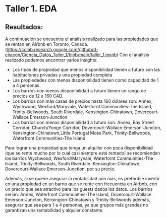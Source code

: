 # **Taller 1. EDA**
## **Resultados:**
A continuación se encuentra el análisis realizado para las propiedades que se rentan en Airbnb en Toronto, Canadá. (https://colab.research.google.com/github/d-chacon/Ciencia_Datos_Taller_1/blob/main/taller_1.ipynb)
Con el análisis realizado podemos encontrar varios insights:
*   Los tipos de propiedad que menos disponibilidad tienen a futuro son las habitaciones privadas y una propiedad completa
*   Las propiedades con menos disponibilidad tienen como capacidad de 1 a 4 personas.
*   Los barrios con menos disponibilidad a futuro tienen un rango de precios de 12 a 160 CAD.
*   Los barrios con más casas de precios hasta 160 dólares son: Annex, Wychwood, Wexford/Maryvale, Waterfornt Communities-The Island, Trinity-Bellwoods, South Riverdale. Kensington-Chinatown, Dovercourt-Wallace Emerson-Junction
* Los barrios con menos disponibilidad a futuro son: Annex, Bay Street Corridor, Church/Yonge Corridor, Dovercourt-Wallace Emerson-Juncton, Kensington-Chinatown,Little Portugal Moss Park, Trinity-Bellwoods, Waterfront Communities-The Island

Para lograr una propiedad que tenga un alquiler con poca disponibilidad (que se rente mucho por lo cual casi siempre esté rentado) se recomiendan los barrios Wychwood, Wexford/Maryvale, Waterfornt Communities-The Island, Trinity-Bellwoods, South Riverdale. Kensington-Chinatown, Dovercourt-Wallace Emerson-Junction, por su precio.

Además, si se quiere asegurar la rentabilidad aún mas, es preferible invertir en una propiedad en un barrio que se rente con frecuencia en Airbnb, con un precio que sea atractivo para los guests dados los datos. Los barrios serían: Annex, Waterfront Communities-The Island, Dovercourt-Wallace Emerson-Juncton, Kensington-Chinatown y Trinity-Bellwoods además, asegurar que sea para 1 a 4 personas, ya que grupos más grandes no garantizan una rentabilidad y alquiler constante.
